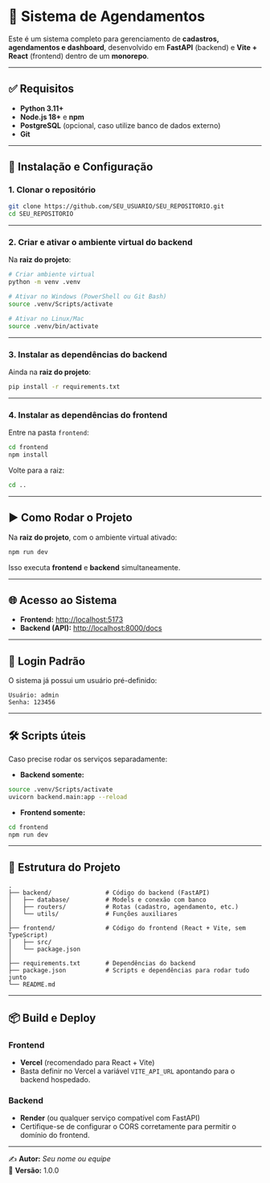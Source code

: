 # 📌 Sistema de Agendamentos

Este é um sistema completo para gerenciamento de **cadastros, agendamentos e dashboard**, desenvolvido em **FastAPI** (backend) e **Vite + React** (frontend) dentro de um **monorepo**.

---

## ✅ **Requisitos**

- **Python 3.11+**
- **Node.js 18+** e **npm**
- **PostgreSQL** (opcional, caso utilize banco de dados externo)
- **Git**

---

## 🚀 **Instalação e Configuração**

### 1. **Clonar o repositório**

```bash
git clone https://github.com/SEU_USUARIO/SEU_REPOSITORIO.git
cd SEU_REPOSITORIO
```

---

### 2. **Criar e ativar o ambiente virtual do backend**

Na **raiz do projeto**:

```bash
# Criar ambiente virtual
python -m venv .venv

# Ativar no Windows (PowerShell ou Git Bash)
source .venv/Scripts/activate

# Ativar no Linux/Mac
source .venv/bin/activate
```

---

### 3. **Instalar as dependências do backend**

Ainda na **raiz do projeto**:

```bash
pip install -r requirements.txt
```

---

### 4. **Instalar as dependências do frontend**

Entre na pasta `frontend`:

```bash
cd frontend
npm install
```

Volte para a raiz:

```bash
cd ..
```

---

## ▶ **Como Rodar o Projeto**

Na **raiz do projeto**, com o ambiente virtual ativado:

```bash
npm run dev
```

Isso executa **frontend** e **backend** simultaneamente.

---

## 🌐 **Acesso ao Sistema**

- **Frontend:** [http://localhost:5173](http://localhost:5173)  
- **Backend (API):** [http://localhost:8000/docs](http://localhost:8000/docs)

---

## 🔐 **Login Padrão**

O sistema já possui um usuário pré-definido:

```
Usuário: admin
Senha: 123456
```

---

## 🛠 **Scripts úteis**

Caso precise rodar os serviços separadamente:

- **Backend somente:**

```bash
source .venv/Scripts/activate
uvicorn backend.main:app --reload
```

- **Frontend somente:**

```bash
cd frontend
npm run dev
```

---

## 📝 **Estrutura do Projeto**

```
.
├── backend/               # Código do backend (FastAPI)
│   ├── database/          # Models e conexão com banco
│   ├── routers/           # Rotas (cadastro, agendamento, etc.)
│   └── utils/             # Funções auxiliares
│
├── frontend/              # Código do frontend (React + Vite, sem TypeScript)
│   ├── src/
│   └── package.json
│
├── requirements.txt       # Dependências do backend
├── package.json           # Scripts e dependências para rodar tudo junto
└── README.md
```

---

## 📦 **Build e Deploy**

### Frontend
- **Vercel** (recomendado para React + Vite)
- Basta definir no Vercel a variável `VITE_API_URL` apontando para o backend hospedado.

### Backend
- **Render** (ou qualquer serviço compatível com FastAPI)
- Certifique-se de configurar o CORS corretamente para permitir o domínio do frontend.

---

✍ **Autor:** *Seu nome ou equipe*  
📅 **Versão:** 1.0.0
